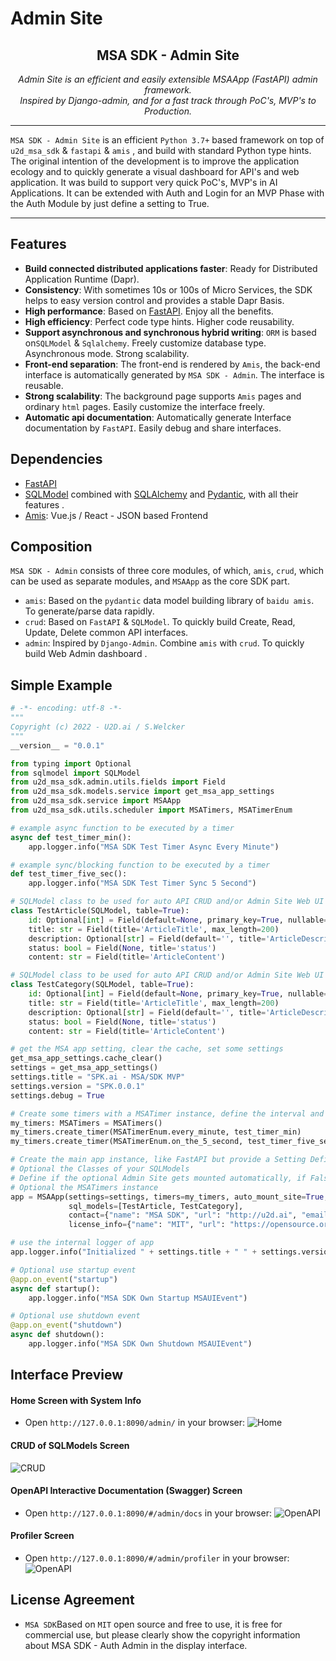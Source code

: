# Admin Site

<h2 align="center">
  MSA SDK - Admin Site
</h2>
<p align="center">
    <em>Admin Site is an efficient and easily extensible MSAApp (FastAPI) admin framework.</em><br/>
    <em>Inspired by Django-admin, and for a fast track through PoC's, MVP's to Production.</em>
</p>

---

`MSA SDK - Admin Site` is an efficient `Python 3.7+` based framework on top of `u2d_msa_sdk` & `fastapi` & `amis` , and
build with standard Python type hints. The original intention of the development is to improve the application ecology and
to quickly generate a visual dashboard for API's and web application. It was build to support very quick PoC's, MVP's 
in AI Applications. It can be extended with Auth and Login for an MVP Phase with the Auth Module by just define a setting to True. 

---

## Features
- **Build connected distributed applications faster**: Ready for Distributed Application Runtime (Dapr).
- **Consistency**: With sometimes 10s or 100s of Micro Services, the SDK helps to easy version control and provides a stable Dapr Basis.
- **High performance**: Based on [FastAPI](https://fastapi.tiangolo.com/zh/). Enjoy all the benefits.
- **High efficiency**: Perfect code type hints. Higher code reusability.
- **Support asynchronous and synchronous hybrid writing**: `ORM`  is based on`SQLModel` & `Sqlalchemy`. Freely customize
  database type. Asynchronous mode. Strong scalability.
- **Front-end separation**: The front-end is rendered by `Amis`, the back-end interface is automatically generated
  by `MSA SDK - Admin`. The interface is reusable.
- **Strong scalability**: The background page supports `Amis` pages and ordinary `html` pages. Easily customize the
  interface freely.
- **Automatic api documentation**: Automatically generate Interface documentation by `FastAPI`. Easily debug and share
  interfaces.

## Dependencies

- [FastAPI](https://fastapi.tiangolo.com/)
- [SQLModel](https://sqlmodel.tiangolo.com/)
  combined with  [SQLAlchemy](https://www.sqlalchemy.org/) and [Pydantic](https://pydantic-docs.helpmanual.io/), with all
  their features .
- [Amis](https://baidu.gitee.io/amis): Vue.js / React - JSON based Frontend

## Composition

`MSA SDK - Admin` consists of three core modules, of which, `amis`, `crud`, which can be used as separate
modules, and `MSAApp` as the core SDK part.

- `amis`: Based on the `pydantic` data model building library of `baidu amis`. To generate/parse data rapidly.
- `crud`: Based on `FastAPI` & `SQLModel`. To quickly build Create, Read, Update, Delete common API interfaces.
- `admin`: Inspired by `Django-Admin`. Combine `amis` with `crud`. To quickly build Web Admin dashboard .

## Simple Example


```python
# -*- encoding: utf-8 -*-
"""
Copyright (c) 2022 - U2D.ai / S.Welcker
"""
__version__ = "0.0.1"

from typing import Optional
from sqlmodel import SQLModel
from u2d_msa_sdk.admin.utils.fields import Field
from u2d_msa_sdk.models.service import get_msa_app_settings
from u2d_msa_sdk.service import MSAApp
from u2d_msa_sdk.utils.scheduler import MSATimers, MSATimerEnum

# example async function to be executed by a timer
async def test_timer_min():
    app.logger.info("MSA SDK Test Timer Async Every Minute")

# example sync/blocking function to be executed by a timer
def test_timer_five_sec():
    app.logger.info("MSA SDK Test Timer Sync 5 Second")

# SQLModel class to be used for auto API CRUD and/or Admin Site Web UI
class TestArticle(SQLModel, table=True):
    id: Optional[int] = Field(default=None, primary_key=True, nullable=False)
    title: str = Field(title='ArticleTitle', max_length=200)
    description: Optional[str] = Field(default='', title='ArticleDescription', max_length=400)
    status: bool = Field(None, title='status')
    content: str = Field(title='ArticleContent')

# SQLModel class to be used for auto API CRUD and/or Admin Site Web UI
class TestCategory(SQLModel, table=True):
    id: Optional[int] = Field(default=None, primary_key=True, nullable=False)
    title: str = Field(title='ArticleTitle', max_length=200)
    description: Optional[str] = Field(default='', title='ArticleDescription', max_length=400)
    status: bool = Field(None, title='status')
    content: str = Field(title='ArticleContent')

# get the MSA app setting, clear the cache, set some settings
get_msa_app_settings.cache_clear()
settings = get_msa_app_settings()
settings.title = "SPK.ai - MSA/SDK MVP"
settings.version = "SPK.0.0.1"
settings.debug = True

# Create some timers with a MSATimer instance, define the interval and set the handler
my_timers: MSATimers = MSATimers()
my_timers.create_timer(MSATimerEnum.every_minute, test_timer_min)
my_timers.create_timer(MSATimerEnum.on_the_5_second, test_timer_five_sec)

# Create the main app instance, like FastAPI but provide a Setting Definition Instance
# Optional the Classes of your SQLModels
# Define if the optional Admin Site gets mounted automatically, if False you need to Mount in your own Startup MSAUIEvent Handler
# Optional the MSATimers instance
app = MSAApp(settings=settings, timers=my_timers, auto_mount_site=True,
             sql_models=[TestArticle, TestCategory],
             contact={"name": "MSA SDK", "url": "http://u2d.ai", "email": "stefan@u2d.ai"},
             license_info={"name": "MIT", "url": "https://opensource.org/licenses/MIT", })

# use the internal logger of app
app.logger.info("Initialized " + settings.title + " " + settings.version)

# Optional use startup event
@app.on_event("startup")
async def startup():
    app.logger.info("MSA SDK Own Startup MSAUIEvent")

# Optional use shutdown event
@app.on_event("shutdown")
async def shutdown():
    app.logger.info("MSA SDK Own Shutdown MSAUIEvent")
```


## Interface Preview


#### Home Screen with System Info
- Open `http://127.0.0.1:8090/admin/` in your browser:
![Home](../images/msa_admin_home.png)

#### CRUD of SQLModels Screen
![CRUD](../images/msa_admin_crud.png)

#### OpenAPI Interactive Documentation (Swagger) Screen
- Open `http://127.0.0.1:8090/#/admin/docs` in your browser:
![OpenAPI](../images/msa_admin_openapi.png)

#### Profiler Screen
- Open `http://127.0.0.1:8090/#/admin/profiler` in your browser:
![OpenAPI](../images/msa_admin_profiler.png)

## License Agreement

- `MSA SDK`Based on `MIT` open source and free to use, it is free for commercial use, but please clearly show the copyright information about MSA SDK - Auth Admin in the display interface.


